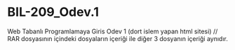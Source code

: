 # BIL-209_Odev.1
Web Tabanlı Programlamaya Giris Odev 1 (dort islem yapan html sitesi) //
RAR dosyasının içindeki dosyaların içeriği ile diğer 3 dosyanın içeriği aynıdır.
